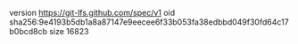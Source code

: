 version https://git-lfs.github.com/spec/v1
oid sha256:9e4193b5db1a8a87147e9eecee6f33b053fa38edbbd049f30fd64c17b0bcd8cb
size 16823
